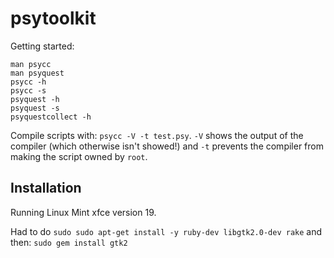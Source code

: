 # psytoolkit

Getting started:

```
man psycc
man psyquest
psycc -h
psycc -s
psyquest -h
psyquest -s
psyquestcollect -h
```

Compile scripts with: `psycc -V -t test.psy`. `-V` shows the output of the compiler (which otherwise isn't showed!)
and `-t` prevents the compiler from making the script owned by `root`.



## Installation

Running Linux Mint xfce version 19.

Had to do `sudo sudo apt-get install -y ruby-dev libgtk2.0-dev rake` 
and then: `sudo gem install gtk2`


